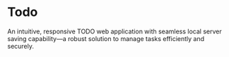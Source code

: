 # Todo
An intuitive, responsive TODO web application with seamless local server saving capability—a robust solution to manage tasks efficiently and securely.
